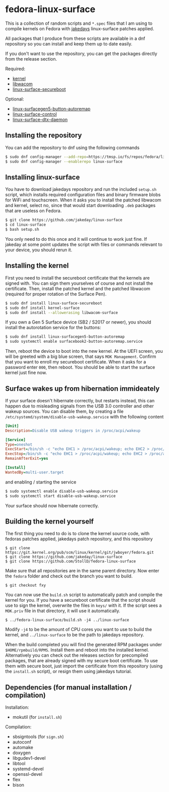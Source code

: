 # fedora-linux-surface
This is a collection of random scripts and `*.spec` files that I am using to 
compile kernels on Fedora with [jakedays](https://github.com/jakeday/linux-surface) 
linux-surface patches applied.

All packages that I produce from these scripts are available in a dnf 
repository so you can install and keep them up to date easily.

If you don't want to use the repository, you can get the packages directly from
the release section.

Required:
* [kernel](https://github.com/StollD/fedora-linux-surface/releases/tag/kernel-surface-5.1.17)
* [libwacom](https://github.com/StollD/fedora-linux-surface/releases/tag/libwacom-surface-0.33)
* [linux-surface-secureboot](https://github.com/StollD/fedora-linux-surface/releases/tag/linux-surface-secureboot-1)

Optional:
* [linux-surfacegen5-button-autoremap](https://github.com/StollD/fedora-linux-surface/releases/tag/linux-surfacegen5-button-autoremap-1)
* [linux-surface-control](https://github.com/StollD/fedora-linux-surface/releases/tag/linux-surface-control-0.2.2)
* [linux-surface-dtx-daemon](https://github.com/StollD/fedora-linux-surface/releases/tag/linux-surface-dtx-daemon-0.1.2)

## Installing the repository
You can add the repository to dnf using the following commands
```bash
$ sudo dnf config-manager --add-repo=https://tmsp.io/fs/repos/fedora/linux-surface/linux-surface.repo
$ sudo dnf config-manager --enablerepo linux-surface
```

## Installing linux-surface
You have to download jakedays repository and run the included `setup.sh` 
script, which installs required configuration files and binary firmware blobs 
for WiFi and touchscreen. When it asks you to install the patched libwacom and 
kernel, select no, since that would start downloading `.deb` packages that are 
useless on Fedora.
```bash
$ git clone https://github.com/jakeday/linux-surface
$ cd linux-surface
$ bash setup.sh
```
You only need to do this once and it will continue to work just fine. If 
jakeday at some point updates the script with files or commands relevant to 
your device, you should rerun it.

## Installing the kernel
First you need to install the secureboot certificate that the kernels are 
signed with. You can sign them yourselves of course and not install the 
certificate. Then, install the patched kernel and the patched libwacom 
(required for proper rotation of the Surface Pen).
```bash
$ sudo dnf install linux-surface-secureboot
$ sudo dnf install kernel-surface
$ sudo dnf install --allowerasing libwacom-surface
```

If you own a Gen 5 Surface device (SB2 / S2017 or newer), you should install 
the autorotation service for the buttons:
```bash
$ sudo dnf install linux-surfacegen5-button-autoremap
$ sudo systemctl enable surfacebook2-button-autoremap.service
```

Then, reboot the device to boot into the new kernel. At the UEFI screen, you 
will be greeted with a big blue screen, that says `MOK Management`. Confirm 
that you want to enroll my secureboot certificate. When it asks for a password 
enter `000`, then reboot. You should be able to start the surface kernel just 
fine now.

## Surface wakes up from hibernation immideately
If your surface doesn't hibernate correctly, but restarts instead, this can 
happen due to misleading signals from the USB 3.0 controller and other wakeup 
sources. You can disable them, by creating a file `/etc/systemd/system/disable-usb-wakeup.service` 
with the following content
```ini
[Unit]
Description=Disable USB wakeup triggers in /proc/acpi/wakeup

[Service]
Type=oneshot
ExecStart=/bin/sh -c "echo EHC1 > /proc/acpi/wakeup; echo EHC2 > /proc/acpi/wakeup; echo XHC > /proc/acpi/wakeup"
ExecStop=/bin/sh -c "echo EHC1 > /proc/acpi/wakeup; echo EHC2 > /proc/acpi/wakeup; echo XHC > /proc/acpi/wakeup"
RemainAfterExit=yes

[Install]
WantedBy=multi-user.target
```
and enabling / starting the service
```bash
$ sudo systemctl enable disable-usb-wakeup.service
$ sudo systemctl start disable-usb-wakeup.service
```
Your surface should now hibernate correctly.

## Building the kernel yourself
The first thing you need to do is to clone the kernel source code, with fedoras 
patches applied, jakedays patch repository, and this repository
```
$ git clone https://git.kernel.org/pub/scm/linux/kernel/git/jwboyer/fedora.git
$ git clone https://github.com/jakeday/linux-surface
$ git clone https://github.com/StollD/fedora-linux-surface
```

Make sure that all repositories are in the same parent directory. Now enter the 
`fedora` folder and check out the branch you want to build.
```
$ git checkout fxy
```

You can now use the `build.sh` script to automatically patch and compile the 
kernel for you. If you have a secureboot certificate that the script should use 
to sign the kernel, overwrite the files in `keys/` with it. If the script sees 
a `MOK.priv` file in that directory, it will use it automatically.
```
$ ../fedora-linux-surface/build.sh -j4 ../linux-surface
```
Modify `-j4` to be the amount of CPU cores you want to use to build the kernel, 
and `../linux-surface` to be the path to jakedays repository.

When the build completed you will find the generated RPM packages under 
`$HOME/rpmbuild/RPMS`. Install them and reboot into the installed kernel.
Alternatively you can check out the releases section for precompiled packages, 
that are already signed with my secure boot certificate. To use them with 
secure boot, just import the certificate from this repository (using the 
`install.sh` script), or resign them using jakedays tutorial.

## Dependencies (for manual installation / compilation)
Installation:
* mokutil (for `install.sh`)

Compilation:
* sbsigntools (for `sign.sh`)
* autoconf 
* automake 
* doxygen 
* libgudev1-devel 
* libtool 
* systemd-devel
* openssl-devel
* flex
* bison
